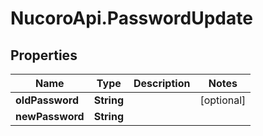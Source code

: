 # NucoroApi.PasswordUpdate

## Properties

Name | Type | Description | Notes
------------ | ------------- | ------------- | -------------
**oldPassword** | **String** |  | [optional] 
**newPassword** | **String** |  | 


